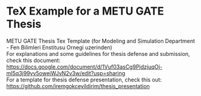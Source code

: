 # TeX Example for a METU GATE Thesis
METU GATE Thesis Tex Template (for Modeling and Simulation Department - Fen Bilimleri Enstitusu Ornegi uzerinden)<br />
For explanations and some guidelines for thesis defense and submission, check this document: https://docs.google.com/document/d/1Vuf03asCg9PjdzjuqOj-mI5q3j99yv5owejWJvN2v3w/edit?usp=sharing<br />
For a template for thesis defense presentation, check this out: https://github.com/iremgokceyildirim/thesis_presentation


